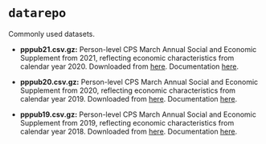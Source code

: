 # `datarepo`
Commonly used datasets.

* **pppub21.csv.gz:** Person-level CPS March Annual Social and Economic
Supplement from 2021, reflecting economic characteristics from calendar year 2020. Downloaded from [here](https://www.census.gov/data/datasets/time-series/demo/cps/cps-asec.html). Documentation [here](https://www2.census.gov/programs-surveys/cps/datasets/2021/march/asec2021_ddl_pub_full.pdf).

* **pppub20.csv.gz:** Person-level CPS March Annual Social and Economic
Supplement from 2020, reflecting economic characteristics from calendar year 2019. Downloaded from [here](https://www.census.gov/data/datasets/time-series/demo/cps/cps-asec.html). Documentation [here](https://www2.census.gov/programs-surveys/cps/datasets/2020/march/ASEC2020ddl_pub_full.pdf).

* **pppub19.csv.gz:** Person-level CPS March Annual Social and Economic
Supplement from 2019, reflecting economic characteristics from calendar year 2018. Downloaded from [here](https://www.census.gov/data/datasets/time-series/demo/cps/cps-asec.html). Documentation [here](https://www2.census.gov/programs-surveys/cps/techdocs/cpsmar19.pdf).
